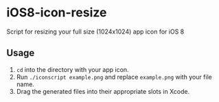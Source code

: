 iOS8-icon-resize
================

Script for resizing your full size (1024x1024) app icon for iOS 8

Usage
-----
1. `cd` into the directory with your app icon.
2. Run `./iconscript example.png` and replace `example.png` with your file name.
3. Drag the generated files into their appropriate slots in Xcode.